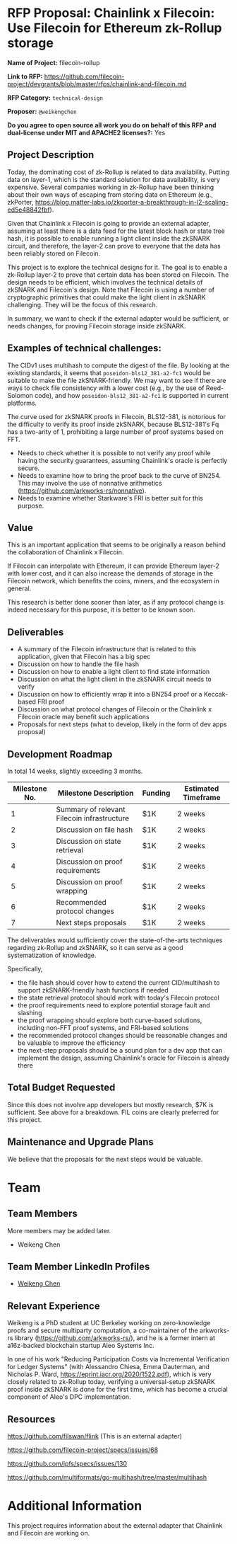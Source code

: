 # RFP Proposal: Chainlink x Filecoin: Use Filecoin for Ethereum zk-Rollup storage

**Name of Project:** filecoin-rollup

**Link to RFP:** https://github.com/filecoin-project/devgrants/blob/master/rfps/chainlink-and-filecoin.md

**RFP Category:** `technical-design`

**Proposer:** `@weikengchen`

**Do you agree to open source all work you do on behalf of this RFP and dual-license under MIT and APACHE2 licenses?:** Yes

## Project Description

Today, the dominating cost of zk-Rollup is related to data availability. Putting data on layer-1, which is the standard solution for data availability, is very expensive. Several companies working in zk-Rollup have been thinking about their own ways of escaping from storing data on Ethereum (e.g., zkPorter, https://blog.matter-labs.io/zkporter-a-breakthrough-in-l2-scaling-ed5e48842fbf).

Given that Chainlink x Filecoin is going to provide an external adapter, assuming at least there is a data feed for the latest block hash or state tree hash, it is possible to enable running a light client inside the zkSNARK circuit, and therefore, the layer-2 can prove to everyone that the data has been reliably stored on Filecoin. 

This project is to explore the technical designs for it. The goal is to enable a zk-Rollup layer-2 to prove that certain data has been stored on Filecoin. The design needs to be efficient, which involves the technical details of zkSNARK and Filecoin's design. Note that Filecoin is using a number of cryptographic primitives that could make the light client in zkSNARK challenging. They will be the focus of this research.

In summary, we want to check if the external adapter would be sufficient, or needs changes, for proving Filecoin storage inside zkSNARK.

## Examples of technical challenges:
The CIDv1 uses multihash to compute the digest of the file. By looking at the existing standards, it seems that `poseidon-bls12_381-a2-fc1` would be suitable to make the file zkSNARK-friendly. We may want to see if there are ways to check file consistency with a lower cost (e.g., by the use of Reed-Solomon code), and how `poseidon-bls12_381-a2-fc1` is supported in current platforms.

The curve used for zkSNARK proofs in Filecoin, BLS12-381, is notorious for the difficulty to verify its proof inside zkSNARK, because BLS12-381's Fq has a two-arity of 1, prohibiting a large number of proof systems based on FFT.
- Needs to check whether it is possible to not verify any proof while having the security guarantees, assuming Chainlink's oracle is perfectly secure.
- Needs to examine how to bring the proof back to the curve of BN254. This may involve the use of nonnative arithmetics (https://github.com/arkworks-rs/nonnative).
- Needs to examine whether Starkware's FRI is better suit for this purpose.  

## Value

This is an important application that seems to be originally a reason behind the collaboration of Chainlink x Filecoin. 

If Filecoin can interpolate with Ethereum, it can provide Ethereum layer-2 with lower cost, and it can also increase the demands of storage in the Filecoin network, which benefits the coins, miners, and the ecosystem in general.

This research is better done sooner than later, as if any protocol change is indeed necessary for this purpose, it is better to be known soon. 

## Deliverables

- A summary of the Filecoin infrastructure that is related to this application, given that Filecoin has a big spec
- Discussion on how to handle the file hash
- Discussion on how to enable a light client to find state information
- Discussion on what the light client in the zkSNARK circuit needs to verify
- Discussion on how to efficiently wrap it into a BN254 proof or a Keccak-based FRI proof
- Discussion on what protocol changes of Filecoin or the Chainlink x Filecoin oracle may benefit such applications
- Proposals for next steps (what to develop, likely in the form of dev apps proposal)

## Development Roadmap

In total 14 weeks, slightly exceeding 3 months.

| Milestone No. | Milestone Description | Funding | Estimated Timeframe |
| --- | --- | --- | --- |
| 1 | Summary of relevant Filecoin infrastructure | $1K | 2 weeks |
| 2 | Discussion on file hash | $1K | 2 weeks |
| 3 | Discussion on state retrieval | $1K | 2 weeks |
| 4 | Discussion on proof requirements | $1K | 2 weeks |
| 5 | Discussion on proof wrapping | $1K | 2 weeks |
| 6 | Recommended protocol changes | $1K | 2 weeks |
| 7 | Next steps proposals | $1K | 2 weeks |

The deliverables would sufficiently cover the state-of-the-arts techniques regarding zk-Rollup and zkSNARK, so it can serve as a good systematization of knowledge. 

Specifically, 
- the file hash should cover how to extend the current CID/multihash to support zkSNARK-friendly hash functions if needed
- the state retrieval protocol should work with today's Filecoin protocol
- the proof requirements need to explore potential storage fault and slashing
- the proof wrapping should explore both curve-based solutions, including non-FFT proof systems, and FRI-based solutions
- the recommended protocol changes should be reasonable changes and be valuable to improve the efficiency 
- the next-step proposals should be a sound plan for a dev app that can implement the design, assuming Chainlink's oracle for Filecoin is already there

## Total Budget Requested

Since this does not involve app developers but mostly research, $7K is sufficient. See above for a breakdown.
FIL coins are clearly preferred for this project.

## Maintenance and Upgrade Plans

We believe that the proposals for the next steps would be valuable. 

# Team

## Team Members

More members may be added later.

- Weikeng Chen

## Team Member LinkedIn Profiles

- [Weikeng Chen](https://www.linkedin.com/in/chenweikeng/)

## Relevant Experience

Weikeng is a PhD student at UC Berkeley working on zero-knowledge proofs and secure multiparty computation, a co-maintainer of the arkworks-rs library (https://github.com/arkworks-rs/), and he is a former intern at a16z-backed blockchain startup Aleo Systems Inc. 

In one of his work "Reducing Participation Costs via Incremental Verification for Ledger Systems" (with Alessandro Chiesa, Emma Dauterman, and Nicholas P. Ward, https://eprint.iacr.org/2020/1522.pdf), which is very closely related to zk-Rollup today, verifying a universal-setup zkSNARK proof inside zkSNARK is done for the first time, which has become a crucial component of Aleo's DPC implementation.

## Resources

https://github.com/filswan/flink (This is an external adapter)

https://github.com/filecoin-project/specs/issues/68

https://github.com/ipfs/specs/issues/130

https://github.com/multiformats/go-multihash/tree/master/multihash

# Additional Information

This project requires information about the external adapter that Chainlink and Filecoin are working on.
